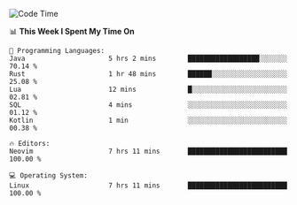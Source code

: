<!-- [![Top Langs](https://github-readme-stats.vercel.app/api/top-langs/?username=gagahsyuja&theme=dracula&hide_border=true&border_radius=7)](https://github.com/anuraghazra/github-readme-stats) -->

<!--START_SECTION:waka-->
![Code Time](http://img.shields.io/badge/Code%20Time-386%20hrs%2046%20mins-blue)

📊 **This Week I Spent My Time On** 

```text
💬 Programming Languages: 
Java                     5 hrs 2 mins        ██████████████████░░░░░░░   70.14 % 
Rust                     1 hr 48 mins        ██████░░░░░░░░░░░░░░░░░░░   25.08 % 
Lua                      12 mins             █░░░░░░░░░░░░░░░░░░░░░░░░   02.81 % 
SQL                      4 mins              ░░░░░░░░░░░░░░░░░░░░░░░░░   01.12 % 
Kotlin                   1 min               ░░░░░░░░░░░░░░░░░░░░░░░░░   00.38 % 

🔥 Editors: 
Neovim                   7 hrs 11 mins       █████████████████████████   100.00 % 

💻 Operating System: 
Linux                    7 hrs 11 mins       █████████████████████████   100.00 % 
```


<!--END_SECTION:waka-->
